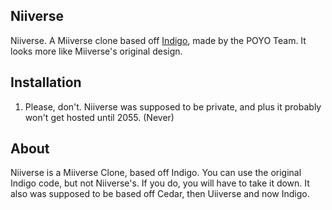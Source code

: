 ## Niiverse
Niiverse. A Miiverse clone based off [Indigo](https://github.com/PF2M/Indigo "Indigo"), made by the POYO Team. It looks more like Miiverse's original design.

## Installation
1. Please, don't. Niiverse was supposed to be private, and plus it probably won't get hosted until 2055. (Never)

## About
Niiverse is a Miiverse Clone, based off Indigo. You can use the original Indigo code, but not Niiverse's. If you do, you will have to take it down. It also was supposed to be based off Cedar, then Uiiverse and now Indigo. 
